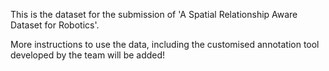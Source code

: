 This is the dataset for the submission of 'A Spatial Relationship Aware Dataset for Robotics'.

More instructions to use the data, including the customised annotation tool developed by the team will be added!
